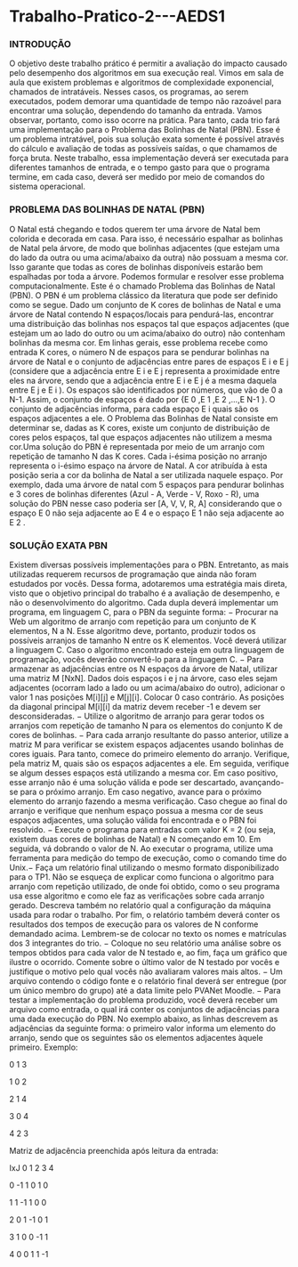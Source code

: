 # Trabalho-Pratico-2---AEDS1
### INTRODUÇÃO

O objetivo deste trabalho prático é permitir a avaliação do impacto causado pelo desempenho
dos algoritmos em sua execução real. Vimos em sala de aula que existem problemas e
algoritmos de complexidade exponencial, chamados de intratáveis. Nesses casos, os
programas, ao serem executados, podem demorar uma quantidade de tempo não razoável
para encontrar uma solução, dependendo do tamanho da entrada. Vamos observar, portanto,
como isso ocorre na prática.
Para tanto, cada trio fará uma implementação para o Problema das Bolinhas de Natal (PBN).
Esse é um problema intratável, pois sua solução exata somente é possível através do cálculo e
avaliação de todas as possíveis saídas, o que chamamos de força bruta. Neste trabalho, essa
implementação deverá ser executada para diferentes tamanhos de entrada, e o tempo gasto
para que o programa termine, em cada caso, deverá ser medido por meio de comandos do
sistema operacional.

### PROBLEMA DAS BOLINHAS DE NATAL (PBN)

O Natal está chegando e todos querem ter uma árvore de Natal bem colorida e decorada em
casa. Para isso, é necessário espalhar as bolinhas de Natal pela árvore, de modo que bolinhas
adjacentes (que estejam uma do lado da outra ou uma acima/abaixo da outra) não possuam a
mesma cor. Isso garante que todas as cores de bolinhas disponíveis estarão bem espalhadas
por toda a árvore. Podemos formular e resolver esse problema computacionalmente. Este é o
chamado Problema das Bolinhas de Natal (PBN).
O PBN é um problema clássico da literatura que pode ser definido como se segue. Dado um
conjunto de K cores de bolinhas de Natal e uma árvore de Natal contendo N espaços/locais
para pendurá-las, encontrar uma distribuição das bolinhas nos espaços tal que espaços
adjacentes (que estejam um ao lado do outro ou um acima/abaixo do outro) não contenham
bolinhas da mesma cor.
Em linhas gerais, esse problema recebe como entrada K cores, o número N de espaços para se
pendurar bolinhas na árvore de Natal e o conjunto de adjacências entre pares de espaços E i e E j
(considere que a adjacência entre E i e E j representa a proximidade entre eles na árvore, sendo
que a adjacência entre E i e E j é a mesma daquela entre E j e E i ). Os espaços são identificados por
números, que vão de 0 a N-1. Assim, o conjunto de espaços é dado por {E 0 ,E 1 ,E 2 ,...,E N-1 }. O
conjunto de adjacências informa, para cada espaço E i quais são os espaços adjacentes a ele.
O Problema das Bolinhas de Natal consiste em determinar se, dadas as K cores, existe um
conjunto de distribuição de cores pelos espaços, tal que espaços adjacentes não utilizem a
mesma cor.Uma solução do PBN é representada por meio de um arranjo com repetição de tamanho N das
K cores. Cada i-ésima posição no arranjo representa o i-ésimo espaço na árvore de Natal. A cor
atribuída à esta posição seria a cor da bolinha de Natal a ser utilizada naquele espaço. Por
exemplo, dada uma árvore de natal com 5 espaços para pendurar bolinhas e 3 cores de
bolinhas diferentes (Azul - A, Verde - V, Roxo - R), uma solução do PBN nesse caso poderia ser
[A, V, V, R, A] considerando que o espaço E 0 não seja adjacente ao E 4 e o espaço E 1 não seja
adjacente ao E 2 .

### SOLUÇÃO EXATA PBN

Existem diversas possíveis implementações para o PBN. Entretanto, as mais utilizadas
requerem recursos de programação que ainda não foram estudados por vocês. Dessa forma,
adotaremos uma estratégia mais direta, visto que o objetivo principal do trabalho é a avaliação
de desempenho, e não o desenvolvimento do algoritmo. Cada dupla deverá implementar um
programa, em linguagem C, para o PBN da seguinte forma:
− Procurar na Web um algoritmo de arranjo com repetição para um conjunto de K
elementos, N a N. Esse algoritmo deve, portanto, produzir todos os possíveis arranjos
de tamanho N entre os K elementos. Você deverá utilizar a linguagem C. Caso o
algoritmo encontrado esteja em outra linguagem de programação, vocês deverão
convertê-lo para a linguagem C.
− Para armazenar as adjacências entre os N espaços da árvore de Natal, utilizar uma
matriz M [NxN]. Dados dois espaços i e j na árvore, caso eles sejam adjacentes
(ocorram lado a lado ou um acima/abaixo do outro), adicionar o valor 1 nas posições
M[i][j] e M[j][i]. Colocar 0 caso contrário. As posições da diagonal principal M[i][i] da
matriz devem receber -1 e devem ser desconsideradas.
− Utilize o algoritmo de arranjo para gerar todos os arranjos com repetição de tamanho
N para os elementos do conjunto K de cores de bolinhas.
− Para cada arranjo resultante do passo anterior, utilize a matriz M para verificar se
existem espaços adjacentes usando bolinhas de cores iguais. Para tanto, comece do
primeiro elemento do arranjo. Verifique, pela matriz M, quais são os espaços
adjacentes a ele. Em seguida, verifique se algum desses espaços está utilizando a
mesma cor. Em caso positivo, esse arranjo não é uma solução válida e pode ser
descartado, avançando-se para o próximo arranjo. Em caso negativo, avance para o
próximo elemento do arranjo fazendo a mesma verificação. Caso chegue ao final do
arranjo e verifique que nenhum espaço possua a mesma cor de seus espaços
adjacentes, uma solução válida foi encontrada e o PBN foi resolvido.
− Execute o programa para entradas com valor K = 2 (ou seja, existem duas cores de
bolinhas de Natal) e N começando em 10. Em seguida, vá dobrando o valor de N. Ao
executar o programa, utilize uma ferramenta para medição do tempo de execução,
como o comando time do Unix.− Faça um relatório final utilizando o mesmo formato disponibilizado para o TP1. Não se
esqueça de explicar como funciona o algoritmo para arranjo com repetição utilizado,
de onde foi obtido, como o seu programa usa esse algoritmo e como ele faz as
verificações sobre cada arranjo gerado. Descreva também no relatório qual a
configuração da máquina usada para rodar o trabalho. Por fim, o relatório também
deverá conter os resultados dos tempos de execução para os valores de N conforme
demandado acima. Lembrem-se de colocar no texto os nomes e matrículas dos 3
integrantes do trio.
− Coloque no seu relatório uma análise sobre os tempos obtidos para cada valor de N
testado e, ao fim, faça um gráfico que ilustre o ocorrido. Comente sobre o último valor
de N testado por vocês e justifique o motivo pelo qual vocês não avaliaram valores
mais altos.
− Um arquivo contendo o código fonte e o relatório final deverá ser entregue (por um
único membro do grupo) até a data limite pelo PVANet Moodle.
− Para testar a implementação do problema produzido, você deverá receber um arquivo
como entrada, o qual irá conter os conjuntos de adjacências para uma dada execução
do PBN. No exemplo abaixo, as linhas descrevem as adjacências da seguinte forma: o
primeiro valor informa um elemento do arranjo, sendo que os seguintes são os
elementos adjacentes àquele primeiro. Exemplo:

0  1  3

1  0  2

2  1  4

3  0  4

4  2  3

Matriz de adjacência preenchida após leitura da entrada:

IxJ  0   1   2   3   4 

0   -1   1   0   1   0

1    1  -1   1   0   0

2    0   1  -1   0   1

3    1   0   0  -1   1

4    0   0   1   1  -1
